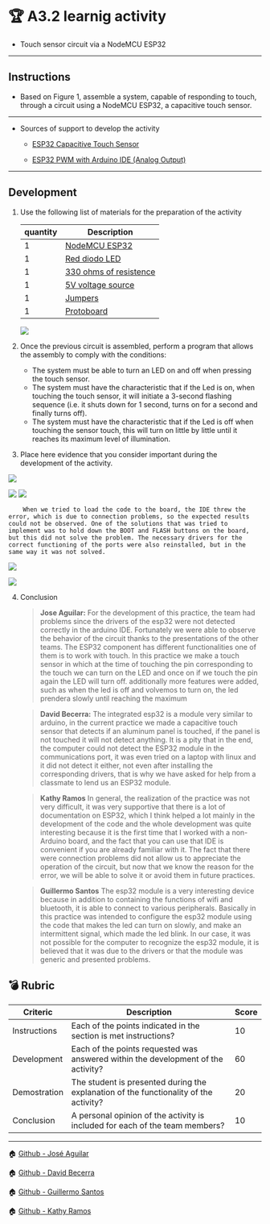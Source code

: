 # :trophy: A3.2 learnig activity
* Touch sensor circuit via a NodeMCU ESP32
---
## Instructions
* Based on Figure 1, assemble a system, capable of responding to touch, through a circuit using a NodeMCU ESP32, a capacitive touch sensor.
---
* Sources of support to develop the activity
    * [ESP32 Capacitive Touch Sensor](https://randomnerdtutorials.com/esp32-pwm-arduino-ide/)
    
    * [ESP32 PWM with Arduino IDE (Analog Output)](https://randomnerdtutorials.com/esp32-pwm-arduino-ide/)
---
## Development
1. Use the following list of materials for the preparation of the activity

    quantity|Description|
    ---|---|
    1|[NodeMCU ESP32][ESP32]|
    1|[Red diodo LED][Diodio LED]|
    1|[330 ohms of resistence][Resisitencia]|
    1|[5V voltage source][voltage source]|
    1|[Jumpers][Jumpers]|
    1|[Protoboard][Protoboard]|

    ![](https://scontent.ftij1-1.fna.fbcdn.net/v/t1.15752-9/188514149_938249473674959_5137270151834814894_n.png?_nc_cat=110&ccb=1-3&_nc_sid=ae9488&_nc_ohc=-c9JB2VKAQ4AX_zomQe&_nc_ht=scontent.ftij1-1.fna&oh=b29d02238ff8b00ea41dc04bd4e47734&oe=60D37AB5)

2. Once the previous circuit is assembled, perform a program that allows the assembly to comply with the
conditions:
    * The system must be able to turn an LED on and off when pressing the touch sensor.
    * The system must have the characteristic that if the Led is on, when touching the touch sensor, it will initiate a 3-second flashing sequence (i.e. it shuts down for 1 second, turns on for a second and finally turns off).
    * The system must have the characteristic that if the Led is off when touching the sensor
    touch, this will turn on little by little until it reaches its maximum level of illumination.

3. Place here evidence that you consider important during the development of the activity.  

![](https://scontent.ftij1-1.fna.fbcdn.net/v/t1.15752-9/193315751_300197565137084_7069798403286513086_n.png?_nc_cat=102&ccb=1-3&_nc_sid=ae9488&_nc_ohc=u_TRDkWMsm8AX9jdksf&_nc_ht=scontent.ftij1-1.fna&oh=a318704e31caa0fd69c97c9385f8f3bb&oe=60E0882F)

![](https://scontent.ftij1-1.fna.fbcdn.net/v/t1.15752-9/194709945_231893961706898_5850548395262689652_n.png?_nc_cat=111&ccb=1-3&_nc_sid=ae9488&_nc_ohc=PJmsjgKjdKgAX_uieSN&_nc_ht=scontent.ftij1-1.fna&oh=2550665f17f4da42bc133473423ef867&oe=60DE7759)
![](https://scontent.ftij1-2.fna.fbcdn.net/v/t1.15752-9/194874957_494344511869380_7669445448637829063_n.png?_nc_cat=105&ccb=1-3&_nc_sid=ae9488&_nc_ohc=psAxgpc4pXgAX_dpk2C&tn=0ExsEfa5YiKAICwq&_nc_ht=scontent.ftij1-2.fna&oh=b17737b8ffb71969a9c87afffe4cc07e&oe=60DFD341)

        When we tried to load the code to the board, the IDE threw the error, which is due to connection problems, so the expected results could not be observed. One of the solutions that was tried to implement was to hold down the BOOT and FLASH buttons on the board, but this did not solve the problem. The necessary drivers for the correct functioning of the ports were also reinstalled, but in the same way it was not solved.

![](https://scontent.ftij1-1.fna.fbcdn.net/v/t1.15752-9/195507432_494442705110742_1588805088255983967_n.png?_nc_cat=104&ccb=1-3&_nc_sid=ae9488&_nc_ohc=fTTuDZdEVRkAX8M-BdL&_nc_ht=scontent.ftij1-1.fna&oh=0c9a19babe6c2dff6d56df6a80d6cec8&oe=60E05743)

![](https://scontent.ftij2-1.fna.fbcdn.net/v/t1.15752-9/194786158_386330796074430_3148404764089945126_n.png?_nc_cat=102&ccb=1-3&_nc_sid=ae9488&_nc_eui2=AeGOxQThoLYzKOG77AwD_mQGxTdwt6kFkQPFN3C3qQWRAy9313yvCL1dgJdqGMVYLjaPwVBB65zZqWzkETYk_nrA&_nc_ohc=2GhzCfKk5ysAX91eRIf&_nc_ht=scontent.ftij2-1.fna&oh=eda634824f31dd0cc7ea20727cd778eb&oe=60DD579C)


4. Conclusion  
    >**Jose Aguilar:** For the development of this practice, the team had problems since the drivers of the esp32 were not detected correctly in the arduino IDE. Fortunately we were able to observe the behavior of the circuit thanks to the presentations of the other teams. The ESP32 component has different functionalities one of them is to work with touch. In this practice we make a touch sensor in which at the time of touching the pin corresponding to the touch we can turn on the LED and once on if we touch the pin again the LED will turn off. additionally more features were added, such as when the led is off and volvemos to turn on, the led prendera slowly until reaching the maximum

    >**David Becerra:** The integrated esp32 is a module very similar to arduino, in the current practice we made a capacitive touch sensor that detects if an aluminum panel is touched, if the panel is not touched it will not detect anything. It is a pity that in the end, the computer could not detect the ESP32 module in the communications port, it was even tried on a laptop with linux and it did not detect it either, not even after installing the corresponding drivers, that is why we have asked for help from a classmate to lend us an ESP32 module.


    >**Kathy Ramos** In general, the realization of the practice was not very difficult, it was very supportive that there is a lot of documentation on ESP32, which I think helped a lot mainly in the development of the code and the whole development was quite interesting because it is the first time that I worked with a non-Arduino board, and the fact that you can use that IDE is convenient if you are already familiar with it. The fact that there were connection problems did not allow us to appreciate the operation of the circuit, but now that we know the reason for the error, we will be able to solve it or avoid them in future practices. 

    >**Guillermo Santos** The esp32 module is a very interesting device because in addition to containing the functions of wifi and bluetooth, it is able to connect to various peripherals. Basically in this practice was intended to configure the esp32 module using the code that makes the led can turn on slowly, and make an intermittent signal, which made the led blink. In our case, it was not possible for the computer to recognize the esp32 module, it is believed that it was due to the drivers or that the module was generic and presented problems.

    
## :bomb: Rubric
Criteric|Description|Score|
---|---|---|
Instructions|Each of the points indicated in the section is met instructions?|10
Development|Each of the points requested was answered within the development of the activity?|60
Demostration|The student is presented during the explanation of the functionality of the activity?|20
Conclusion|A personal opinion of the activity is included for each of the team members?|10
---

:house: [Github - José Aguilar](https://github.com/JoseAguilar9812/Sistemas_Programables21)

:house: [Github - David Becerra](https://github.com/davidbecerra17/Sistemas-Programables)

:house: [Github - Guillermo Santos](https://github.com/Guillermosantos29/SistemasProgramables)

:house: [Github - Kathy Ramos](https://github.com/kathy-ramos/sistemas-programables)

[Diodio LED]:https://ross.com.es/ross01/pdf-fullwat/diodos_led.pdf
[Resisitencia]:https://electronicavm.files.wordpress.com/2010/10/resistencias-codigo-colores-ohmetro.pdf
[voltage source]:https://es.wikipedia.org/wiki/Fuente_de_alimentaci%C3%B3n
[Jumpers]:https://www.amazon.com.mx/ELEGOO-Macho-Hembra-Macho-Macho-Hembra-Hembra-Protoboard/dp/B06ZXSQ5WG/ref=sr_1_1?__mk_es_MX=%C3%85M%C3%85%C5%BD%C3%95%C3%91&dchild=1&keywords=jumper+wires&qid=1599003519&sr=8-1
[Protoboard]:https://www.amazon.com.mx/Deke-Home-Breadboard-distribuci%C3%B3n-electr%C3%B3nica/dp/B086C9HK7V/ref=sr_1_22?__mk_es_MX=%C3%85M%C3%85%C5%BD%C3%95%C3%91&dchild=1&keywords=breadboard&qid=1599003455&sr=8-22
[ESP32]:https://www.amazon.com.mx/ESP-32-ESP-32S-ESP-WROOM-32-ESP32-S-desarrollo/dp/B07TBFC75Z/ref=sr_1_2?__mk_es_MX=%C3%85M%C3%85%C5%BD%C3%95%C3%91&dchild=1&keywords=esp32&qid=1599003438&sr=8-2